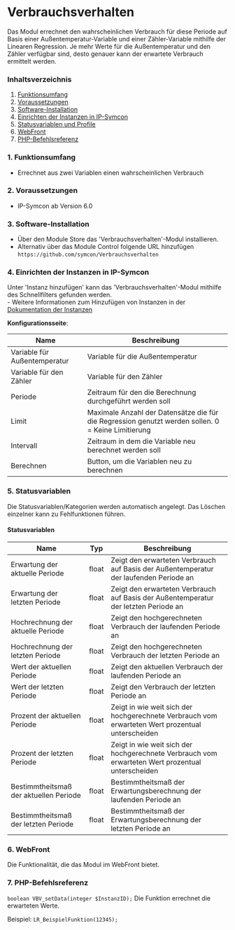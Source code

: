 # Verbrauchsverhalten
Das Modul errechnet den wahrscheinlichen Verbrauch für diese Periode auf Basis einer Außentemperatur-Variable und einer Zähler-Variable mithilfe der Linearen Regression. Je mehr Werte für die Außentemperatur und den Zähler verfügbar sind, desto genauer kann der erwartete Verbrauch ermittelt werden.

### Inhaltsverzeichnis

1. [Funktionsumfang](#1-funktionsumfang)
2. [Voraussetzungen](#2-voraussetzungen)
3. [Software-Installation](#3-software-installation)
4. [Einrichten der Instanzen in IP-Symcon](#4-einrichten-der-instanzen-in-ip-symcon)
5. [Statusvariablen und Profile](#5-statusvariablen-und-profile)
6. [WebFront](#6-webfront)
7. [PHP-Befehlsreferenz](#7-php-befehlsreferenz)

### 1. Funktionsumfang

* Errechnet aus zwei Variablen einen wahrscheinlichen Verbrauch

### 2. Voraussetzungen

- IP-Symcon ab Version 6.0

### 3. Software-Installation

* Über den Module Store das 'Verbrauchsverhalten'-Modul installieren.
* Alternativ über das Module Control folgende URL hinzufügen `https://github.com/symcon/Verbrauchsverhalten`

### 4. Einrichten der Instanzen in IP-Symcon

 Unter 'Instanz hinzufügen' kann das 'Verbrauchsverhalten'-Modul mithilfe des Schnellfilters gefunden werden.  
	- Weitere Informationen zum Hinzufügen von Instanzen in der [Dokumentation der Instanzen](https://www.symcon.de/service/dokumentation/konzepte/instanzen/#Instanz_hinzufügen)

__Konfigurationsseite__:

Name                         | Beschreibung
---------------------------- | ------------------
Variable für Außentemperatur | Variable für die Außentemperatur
Variable für den Zähler      | Variable für den Zähler
Periode                      | Zeitraum für den die Berechnung durchgeführt werden soll
Limit                        | Maximale Anzahl der Datensätze die für die Regression genutzt werden sollen. 0 = Keine Limitierung
Intervall                    | Zeitraum in dem die Variable neu berechnet werden soll
Berechnen                    | Button, um die Variablen neu zu berechnen

### 5. Statusvariablen

Die Statusvariablen/Kategorien werden automatisch angelegt. Das Löschen einzelner kann zu Fehlfunktionen führen.

#### Statusvariablen

Name                                   | Typ   | Beschreibung
-------------------------------------- | ----- | ------------
Erwartung der aktuelle Periode         | float | Zeigt den erwarteten Verbrauch auf Basis der Außentemperatur der laufenden Periode an
Erwartung der letzten Periode          | float | Zeigt den erwarteten Verbrauch auf Basis der Außentemperatur der letzten Periode an
Hochrechnung der aktuelle Periode      | float | Zeigt den hochgerechneten Verbrauch der laufenden Periode an
Hochrechnung der letzten Periode       | float | Zeigt den hochgerechneten Verbrauch der letzten Periode an
Wert der aktuellen Periode             | float | Zeigt den aktuellen Verbrauch der laufenden Periode an
Wert der letzten Periode               | float | Zeigt den Verbrauch der letzten Periode an
Prozent der aktuellen Periode          | float | Zeigt in wie weit sich der hochgerechnete Verbrauch vom erwarteten Wert prozentual unterscheiden
Prozent der letzten Periode            | float | Zeigt in wie weit sich der hochgerechnete Verbrauch vom erwarteten Wert prozentual unterscheiden
Bestimmtheitsmaß der aktuellen Periode | float | Bestimmtheitsmaß der Erwartungsberechnung der laufenden Periode an
Bestimmtheitsmaß der letzten Periode   | float | Bestimmtheitsmaß der Erwartungsberechnung der letzten Periode an

### 6. WebFront

Die Funktionalität, die das Modul im WebFront bietet.

### 7. PHP-Befehlsreferenz

`boolean VBV_setData(integer $InstanzID);`
Die Funktion errechnet die erwarteten Werte.

Beispiel:
`LR_BeispielFunktion(12345);`
